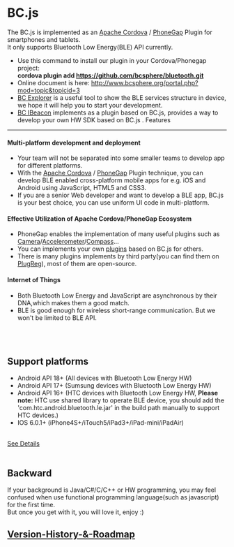 BC.js
===================================
The BC.js is implemented as an [Apache Cordova](http://cordova.apache.org) / [PhoneGap](http://phonegap.com) Plugin for smartphones and tablets.
</br>It only supports Bluetooth Low Energy(BLE) API currently.
  
  * Use this command to install our plugin in your Cordova/Phonegap project: <br/>
    <b>cordova plugin add https://github.com/bcsphere/bluetooth.git </b> <br/>
  * Online document is here: http://www.bcsphere.org/portal.php?mod=topic&topicid=3 <br/>
  * [BC Explorer](https://github.com/bcsphere/bcexplorer) is a useful tool to show the BLE services structure in device, we hope it will help you to start your development.
  * [BC IBeacon](https://github.com/bcsphere/ibeacon) implements as a plugin based on BC.js, provides a way to develop your own HW SDK based on BC.js .
Features
-----------------------------------
#### Multi-platform development and deployment 
* Your team will not be separated into some smaller teams to develop app for different platforms.
* With the [Apache Cordova](http://cordova.apache.org) / [PhoneGap](http://phonegap.com) Plugin technique,
  you can develop BLE enabled cross-platform mobile apps for e.g. iOS and Android using JavaScript, HTML5 and CSS3.
* If you are a senior Web developer and want to develop a BLE app, BC.js is your best choice, you can use uniform UI code in multi-platform.

#### Effective Utilization of Apache Cordova/PhoneGap Ecosystem
* PhoneGap enables the implementation of many useful plugins such as  [Camera](http://docs.phonegap.com/en/edge/cordova_camera_camera.md.html#Camera)/[Accelerometer](http://docs.phonegap.com/en/edge/cordova_accelerometer_accelerometer.md.html#Accelerometer)/[Compass](http://docs.phonegap.com/en/edge/cordova_compass_compass.md.html#Compass)...
* You can implements your own [plugins](http://docs.phonegap.com/en/3.3.0/guide_hybrid_plugins_index.md.html#Plugin%20Development%20Guide) based on BC.js for others.
* There is many plugins implements by third party(you can find them on [PlugReg](http://plugreg.com/)), most of them are open-source.

#### Internet of Things
* Both Bluetooth Low Energy and JavaScript are asynchronous by their DNA,which makes them a good match. 
* BLE is good enough for wireless short-range communication. But we won't be limited to BLE API.
  
</br></br>
Support platforms
-----------------------------------
* Android API 18+ (All devices with Bluetooth Low Energy HW)
* Android API 17+ (Sumsung devices with Bluetooth Low Energy HW)
* Android API 16+ (HTC devices with Bluetooth Low Energy HW, <b>Please note:</b> HTC use shared library to operate BLE device, you should add the 'com.htc.android.bluetooth.le.jar' in the build path manually to support HTC devices.)
* IOS 6.0.1+  (iPhone4S+/iTouch5/iPad3+/iPad-mini/iPadAir)

</br>[See Details](http://www.bcsphere.org/document/supportplatforms.html)
</br></br>

Backward
-----------------------------------
If your background is Java/C#/C/C++ or HW programming, you may feel confused when use functional programming language(such as javascript) for the first time.
</br>But once you get with it, you will love it, enjoy :)

[Version-History-&-Roadmap](https://github.com/bcsphere/bluetooth/wiki/Version-History-&-Roadmap)
-----------------------------------

